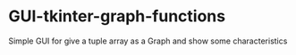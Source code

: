 # GUI-tkinter-graph-functions
Simple GUI for give a tuple array as a Graph and show some characteristics
